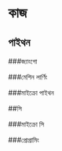# কাজ

## পাইথন <a href="#python" id="python"></a>

\###জ্যাংগো

\###মেশিন লার্ণিং

\###মাইক্রো পাইথন

\##সি

\###মাইক্রো সি

\###প্রোগ্রামিং
